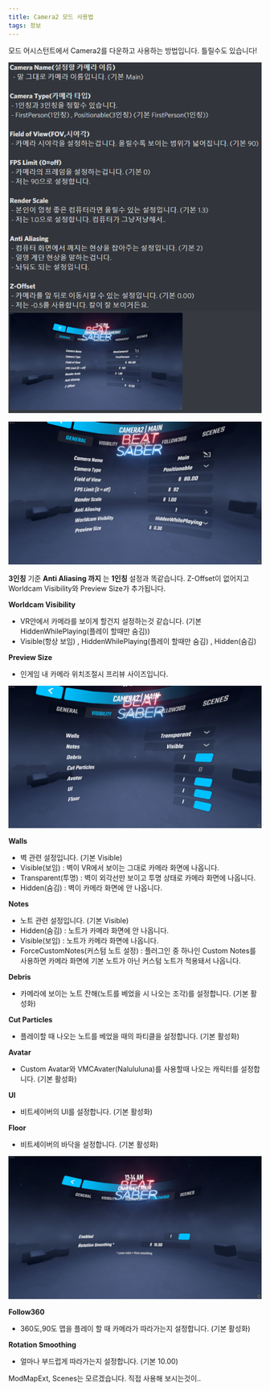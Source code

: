```yaml
---
title: Camera2 모드 사용법
tags: 정보
---
```


모드 어시스턴트에서 Camera2를 다운하고 사용하는 방법입니다. 틀릴수도 있습니다!

![](/img/information/8.png)

![](/img/information/9.png)

**3인칭** 기준 **Anti Aliasing 까지** 는 **1인칭** 설정과 똑같습니다. 
Z-Offset이 없어지고 Worldcam Visibility와 Preview Size가 추가됩니다.

**Worldcam Visibility**

- VR안에서 카메라를 보이게 할건지 설정하는것 같습니다. (기본 HiddenWhilePlaying(플레이 할때만 숨김))
 - Visible(항상 보임) , HiddenWhilePlaying(플레이 할때만 숨김) , Hidden(숨김)

**Preview Size**

- 인게임 내 카메라 위치조절시 프리뷰 사이즈입니다.

![](/img/information/10.png)

**Walls**

- 벽 관련 설정입니다. (기본 Visible)
- Visible(보임) : 벽이 VR에서 보이는 그대로 카메라 화면에 나옵니다.
- Transparent(투명) : 벽이 외각선만 보이고 투명 상태로 카메라 화면에 나옵니다.
- Hidden(숨김) : 벽이 카메라 화면에 안 나옵니다.

**Notes**

- 노트 관련 설정입니다. (기본 Visible)
- Hidden(숨김) : 노트가 카메라 화면에 안 나옵니다.
- Visible(보임) : 노트가 카메라 화면에 나옵니다.
- ForceCustomNotes(커스텀 노트 설정) : 플러그인 중 하나인 Custom Notes를 사용하면 카메라 화면에 기본 노트가 아닌 커스텀 노트가 적용돼서 나옵니다.

**Debris**

- 카메라에 보이는 노트 잔해(노트를 베었을 시 나오는 조각)를 설정합니다. (기본 활성화)

**Cut Particles**

- 플레이할 때 나오는 노트를 베었을 때의 파티클을 설정합니다. (기본 활성화)

**Avatar**

- Custom Avatar와 VMCAvater(Nalululuna)를 사용할때 나오는 캐릭터를 설정합니다. (기본 활성화)

**UI**

- 비트세이버의 UI를 설정합니다. (기본 활성화)

**Floor**

- 비트세이버의 바닥을 설정합니다. (기본 활성화)

![](/img/information/11.png)

**Follow360**

- 360도,90도 맵을 플레이 할 때 카메라가 따라가는지 설정합니다. (기본 활성화)

**Rotation Smoothing**

- 얼마나 부드럽게 따라가는지 설정합니다. (기본 10.00)

ModMapExt, Scenes는 모르겠습니다. 직접 사용해 보시는것이..